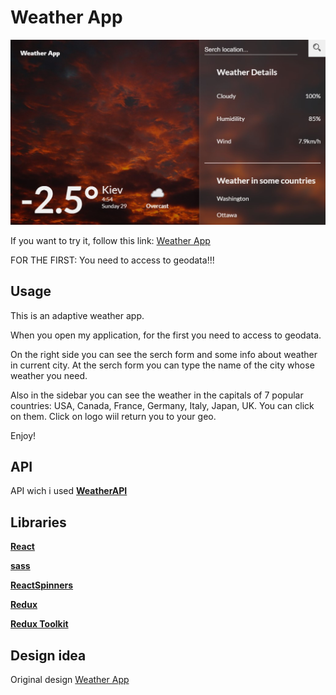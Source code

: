 # Weather App

![alt text](./src/img/weatherPreview.jpg)

If you  want to try it,  follow this link: [Weather App](https://glabglob.github.io/weather-app/)

FOR THE FIRST: You need to access to geodata!!!

## Usage

This is an adaptive weather app.

When you open my application, for the first you need to access to geodata.

On the right side you can see the serch form and some info about weather in current city.
At the serch form you can type the name of the city whose weather you need.

Also in the sidebar you can see the weather in the capitals of 7 popular countries: USA, Canada, France, Germany, Italy, Japan, UK.
You can click on them.
Click on logo wiil return  you  to  your geo.

Enjoy!

## API

API wich i used [**WeatherAPI**](https://www.weatherapi.com/)

## Libraries

[**React**](https://github.com/facebook/create-react-app)

[**sass**](https://github.com/sass/dart-sass)

[**ReactSpinners**](https://github.com/davidhu2000/react-spinners)

[**Redux**](https://github.com/reduxjs/redux)

[**Redux Toolkit**](https://github.com/reduxjs/redux-toolkit)

## Design idea 

Original design [Weather App](https://dribbble.com/shots/7118235-Weather-DailyUI-037/attachments/121070?mode=media)
